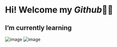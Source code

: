 # Hi! Welcome my *Github*👩‍💻

## I’m currently learning <br>
![image](https://img.shields.io/badge/C%23-239120?style=for-the-badge&logo=c-sharp&logoColor=white)
![image](https://img.shields.io/badge/Visual_Studio-5C2D91?style=for-the-badge&logo=visual%20studio&logoColor=white)








<!--
**celalkilnc/celalkilnc** is a ✨ _special_ ✨ repository because its `README.md` (this file) appears on your GitHub profile.

Here are some ideas to get you started:

- 🔭 I’m currently working on ...
- 🌱 I’m currently learning ...
- 👯 I’m looking to collaborate on ...
- 🤔 I’m looking for help with ...
- 💬 Ask me about ...
- 📫 How to reach me: ...
- 😄 Pronouns: ...
- ⚡ Fun fact: ...
<br>
<br>
![image](https://github-readme-stats.vercel.app/api/top-langs/?username=celalkilnc)
![image](https://img.shields.io/badge/rabbitmq-%23FF6600.svg?&style=for-the-badge&logo=rabbitmq&logoColor=white)
-->

